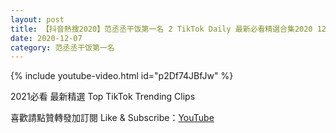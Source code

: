 ```yaml
---
layout: post
title: 【抖音熱搜2020】范丞丞干饭第一名 2 TikTok Daily 最新必看精選合集2020 12 07
date: 2020-12-07
category: 范丞丞干饭第一名
---
```


{% include youtube-video.html id="p2Df74JBfJw" %}

2021必看 最新精選 Top TikTok Trending Clips

喜歡請點贊轉發加訂閱 Like & Subscribe：[YouTube](https://www.youtube.com/channel/UCAoR7VcanIPd04uEq_GIylA/videos)

